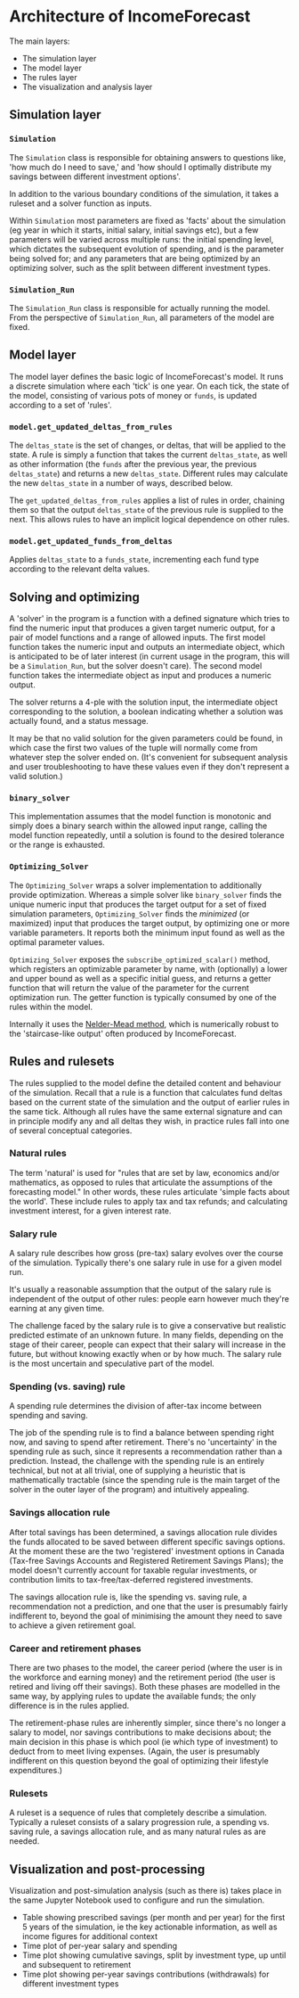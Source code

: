 # Architecture of IncomeForecast

The main layers:

 - The simulation layer
 - The model layer
 - The rules layer
 - The visualization and analysis layer

## Simulation layer

### `Simulation`

The `Simulation` class is responsible for obtaining answers to questions like, 'how much do I need to save,' and 'how should I optimally distribute my savings between different investment options'. 

In addition to the various boundary conditions of the simulation, it takes a ruleset and a solver function as inputs. 

Within `Simulation` most parameters are fixed as 'facts' about the simulation (eg year in which it starts, initial salary, initial savings etc), but a few parameters will be varied across multiple runs: the initial spending level, which dictates the subsequent evolution of spending, and is the parameter being solved for; and any parameters that are being optimized by an optimizing solver, such as the split between different investment types.

### `Simulation_Run`

The `Simulation_Run` class is responsible for actually running the model. From the perspective of `Simulation_Run`, all parameters of the model are fixed.

## Model layer

The model layer defines the basic logic of IncomeForecast's model. It runs a discrete simulation where each 'tick' is one year. On each tick, the state of the model, consisting of various pots of money or `funds`, is updated according to a set of 'rules'.

### `model.get_updated_deltas_from_rules`

The `deltas_state` is the set of changes, or deltas, that will be applied to the state. A rule is simply a function that takes the current `deltas_state`, as well as other information (the `funds` after the previous year, the previous `deltas_state`) and returns a new `deltas_state`. Different rules may calculate the new `deltas_state` in a number of ways, described below.

The `get_updated_deltas_from_rules` applies a list of rules in order, chaining them so that the output `deltas_state` of the previous rule is supplied to the next. This allows rules to have an implicit logical dependence on other rules.

### `model.get_updated_funds_from_deltas`

Applies `deltas_state` to a `funds_state`, incrementing each fund type according to the relevant delta values.

## Solving and optimizing

A 'solver' in the program is a function with a defined signature which tries to find the numeric input that produces a given target numeric output, for a pair of model functions and a range of allowed inputs. The first model function takes the numeric input and outputs an intermediate object, which is anticipated to be of later interest (in current usage in the program, this will be a `Simulation_Run`, but the solver doesn't care). The second model function takes the intermediate object as input and produces a numeric output.

The solver returns a 4-ple with the solution input, the intermediate object corresponding to the solution, a boolean indicating whether a solution was actually found, and a status message. 

It may be that no valid solution for the given parameters could be found, in which case the first two values of the tuple will normally come from whatever step the solver ended on. (It's convenient for subsequent analysis and user troubleshooting to have these values even if they don't represent a valid solution.)

### `binary_solver`

This implementation assumes that the model function is monotonic and simply does a binary search within the allowed input range, calling the model function repeatedly, until a solution is found to the desired tolerance or the range is exhausted. 

### `Optimizing_Solver`

The `Optimizing_Solver` wraps a solver implementation to additionally provide optimization. Whereas a simple solver like `binary_solver` finds the unique numeric input that produces the target output for a set of fixed simulation parameters, `Optimizing_Solver` finds the _minimized_ (or maximized) input that produces the target output, by optimizing one or more variable parameters. It reports both the minimum input found as well as the optimal parameter values.

`Optimizing_Solver` exposes the `subscribe_optimized_scalar()` method, which registers an optimizable parameter by name, with (optionally) a lower and upper bound as well as a specific initial guess, and returns a getter function that will return the value of the parameter for the current optimization run. The getter function is typically consumed by one of the rules within the model.

Internally it uses the [Nelder-Mead method](https://en.wikipedia.org/wiki/Nelder%E2%80%93Mead_method), which is numerically robust to the 'staircase-like output' often produced by IncomeForecast.

## Rules and rulesets

The rules supplied to the model define the detailed content and behaviour of the simulation. Recall that a rule is a function that calculates fund deltas based on the current state of the simulation and the output of earlier rules in the same tick. Although all rules have the same external signature and can in principle modify any and all deltas they wish, in practice rules fall into one of several conceptual categories.

### Natural rules

The term 'natural' is used for "rules that are set by law, economics and/or mathematics, as opposed to rules that articulate the assumptions of the forecasting model." In other words, these rules articulate 'simple facts about the world'. These include rules to apply tax and tax refunds; and calculating investment interest, for a given interest rate.

### Salary rule

A salary rule describes how gross (pre-tax) salary evolves over the course of the simulation. Typically there's one salary rule in use for a given model run. 

It's usually a reasonable assumption that the output of the salary rule is independent of the output of other rules: people earn however much they're earning at any given time.

The challenge faced by the salary rule is to give a conservative but realistic predicted estimate of an unknown future. In many fields, depending on the stage of their career, people can expect that their salary will increase in the future, but without knowing exactly when or by how much. The salary rule is the most uncertain and speculative part of the model.

### Spending (vs. saving) rule

A spending rule determines the division of after-tax income between spending and saving.

The job of the spending rule is to find a balance between spending right now, and saving to spend after retirement. There's no 'uncertainty' in the spending rule as such, since it represents a recommendation rather than a prediction. Instead, the challenge with the spending rule is an entirely technical, but not at all trivial, one of supplying a heuristic that is mathematically tractable (since the spending rule is the main target of the solver in the outer layer of the program) and intuitively appealing.

### Savings allocation rule

After total savings has been determined, a savings allocation rule divides the funds allocated to be saved between different specific savings options. At the moment these are the two 'registered' investment options in Canada (Tax-free Savings Accounts and Registered Retirement Savings Plans); the model doesn't currently account for taxable regular investments, or contribution limits to tax-free/tax-deferred registered investments.

The savings allocation rule is, like the spending vs. saving rule, a recommendation not a prediction, and one that the user is presumably fairly indifferent to, beyond the goal of minimising the amount they need to save to achieve a given retirement goal.

### Career and retirement phases

There are two phases to the model, the career period (where the user is in the workforce and earning money) and the retirement period (the user is retired and living off their savings). Both these phases are modelled in the same way, by applying rules to update the available funds; the only difference is in the rules applied. 

The retirement-phase rules are inherently simpler, since there's no longer a salary to model, nor savings contributions to make decisions about; the main decision in this phase is which pool (ie which type of investment) to deduct from to meet living expenses. (Again, the user is presumably indifferent on this question beyond the goal of optimizing their lifestyle expenditures.)

### Rulesets

A ruleset is a sequence of rules that completely describe a simulation. Typically a ruleset consists of a salary progression rule, a spending vs. saving rule, a savings allocation rule, and as many natural rules as are needed. 

## Visualization and post-processing

Visualization and post-simulation analysis (such as there is) takes place in the same Jupyter Notebook used to configure and run the simulation.

 - Table showing prescribed savings (per month and per year) for the first 5 years of the simulation, ie the key actionable information, as well as income figures for additional context
 - Time plot of per-year salary and spending
 - Time plot showing cumulative savings, split by investment type, up until and subsequent to retirement
 - Time plot showing per-year savings contributions (withdrawals) for different investment types